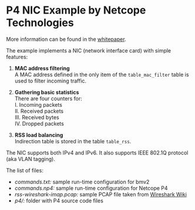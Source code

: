 P4 NIC Example by Netcope Technologies
======================================

More information can be found in the [whitepaper][NetcopeWhitepaper].

The example implements a NIC (network interface card) with simple features:

1. **MAC address filtering**  
     A MAC address defined in the only item of the `table_mac_filter` table
     is used to filter incoming traffic.

2. **Gathering basic statistics**  
     There are four counters for:  
       I. Incoming packets  
       II. Received packets  
       III. Received bytes  
       IV. Dropped packets

3. **RSS load balancing**  
     Indirection table is stored in the table `table_rss`.

The NIC supports both IPv4 and IPv6. It also supports IEEE 802.1Q
protocol (aka VLAN tagging).

The list of files:

  * _commands.txt:_ sample run-time configuration for bmv2
  * _commands.np4:_ sample run-time configuration for Netcope P4
  * _rss-wireshark-imap.pcap:_ sample PCAP file taken from [Wireshark Wiki][WiresharkCaptures]
  * _p4/:_ folder with P4 source code files

[WiresharkCaptures]: https://wiki.wireshark.org/SampleCaptures
[NetcopeWhitepaper]: https://www.netcope.com/en/company/press-center
